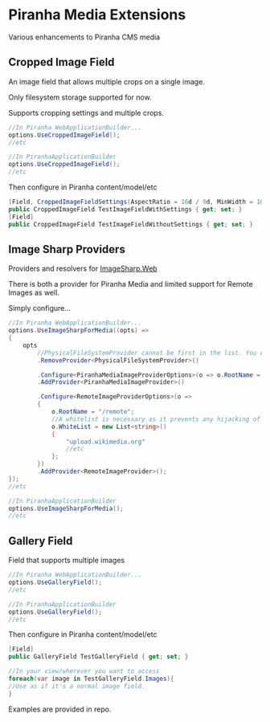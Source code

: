 # Piranha Media Extensions

Various enhancements to Piranha CMS media

## Cropped Image Field

An image field that allows multiple crops on a single image.

Only filesystem storage supported for now.

Supports cropping settings and multiple crops.

```cs
//In Piranha WebApplicationBuilder...
options.UseCroppedImageField();
//etc

//In PiranhaApplicationBuilder
options.UseCroppedImageField();
//etc
```

Then configure in Piranha content/model/etc

```cs
[Field, CroppedImageFieldSettings(AspectRatio = 16d / 9d, MinWidth = 100, MinHeight = 100, Crops = new string[] { "Default", "Second Crop" })]
public CroppedImageField TestImageFieldWithSettings { get; set; } 
[Field]
public CroppedImageField TestImageFieldWithoutSettings { get; set; }
```

## Image Sharp Providers

Providers and resolvers for [ImageSharp.Web](https://sixlabors.com/products/imagesharp-web/)

There is both a provider for Piranha Media and limited support for Remote Images as well.

Simply configure...

```cs
//In Piranha WebApplicationBuilder...
options.UseImageSharpForMedia((opts) =>
{
    opts
        //PhysicalFileSystemProvider cannot be first in the list. You can add it later on.
        .RemoveProvider<PhysicalFileSystemProvider>()

        .Configure<PiranhaMediaImageProviderOptions>(o => o.RootName = "/piranha-media")
        .AddProvider<PiranhaMediaImageProvider>()

        .Configure<RemoteImageProviderOptions>(o =>
        {
            o.RootName = "/remote";
            //A whitelist is necessary as it prevents any hijacking of your endpoint
            o.WhiteList = new List<string>()
            {
                "upload.wikimedia.org"
                //etc
            };
        })
        .AddProvider<RemoteImageProvider>();
});
//etc

//In PiranhaApplicationBuilder
options.UseImageSharpForMedia();
//etc
```

## Gallery Field

Field that supports multiple images

```cs
//In Piranha WebApplicationBuilder...
options.UseGalleryField();
//etc

//In PiranhaApplicationBuilder
options.UseGalleryField();
//etc
```

Then configure in Piranha content/model/etc

```cs
[Field]
public GalleryField TestGalleryField { get; set; }

//In your view/wherever you want to access
foreach(var image in TestGalleryField.Images){
//Use as if it's a normal image field.
}
```

Examples are provided in repo.
